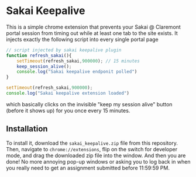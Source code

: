 # Sakai Keepalive

This is a simple chrome extension that prevents your Sakai @ Claremont portal session from timing out while at least one tab to the site exists. It injects exactly the following script into every single portal page

```js
// script injected by sakai keepalive plugin
function refresh_sakai(){
    setTimeout(refresh_sakai,900000); // 15 minutes
    keep_session_alive();
    console.log("Sakai keepalive endponit polled")
}

setTimeout(refresh_sakai,900000);
console.log("Sakai keepalive extension loaded")
```
which basically clicks on the invisible "keep my session alive" button (before it shows up) for you once every 15 minutes. 

## Installation

To install it, download the `sakai_keepalive.zip` file from this repository. Then, navigate to `chrome://extensions`, flip on the switch for developer mode, and drag the downloaded zip file into the window. And then you are done! No more annoying pop-up windows or asking you to log back in when you really need to get an assignment submitted before 11:59:59 PM. 
